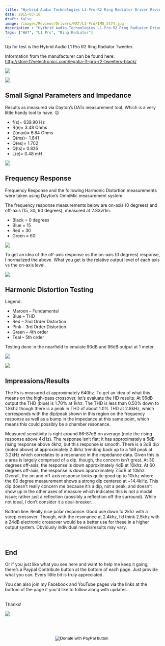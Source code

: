 ```yaml
---
title: "Hyrbrid Audio Technologies L1-Pro-R2 Ring Radiator Driver Review"
date: 2015-03-16
draft: false
image: /images/Reviews/Drivers/HAT/L1-Pro/IMG_2474.jpg
description : "Hyrbrid Audio Technologies L1-Pro-R2 Ring Radiator Driver"
Tags: ["HAT", "L1 Pro", "Ring Radiator"]
---
```


Up for test is the Hybrid Audio L1 Pro R2 Ring Radiator Tweeter.

Information from the manufacturer can be found here:
http://store.12velectronics.com/legatia-l1-pro-r2-tweeters-black/

![](/images/Reviews/Drivers/HAT/L1-Pro/IMG_2475.jpg)

![](/images/Reviews/Drivers/HAT/L1-Pro/IMG_2482.jpg)

## Small Signal Parameters and Impedance

Results as measured via Dayton’s DATs measurement tool.  Which is a very little handy tool to have.  😉

* f(s)= 639.90 Hz
* R(e)= 3.48 Ohms
* Z(max)= 6.84 Ohms
* Q(ms)= 1.641
* Q(es)= 1.702
* Q(ts)= 0.835
* L(e)= 0.48 mH

![](/images/Reviews/Drivers/HAT/L1-Pro/l1pro-imp.png)

## Frequency Response

Frequency Response and the following Harmonic Distortion measurements were taken using Dayton’s OmniMic measurement system.

The frequency response measurements below are on-axis (0 degrees) and off-axis (15, 30, 60 degrees), measured at 2.83v/1m.
* Black = 0 degrees
* Blue = 15
* Red = 30
* Green = 60

![](/images/Reviews/Drivers/HAT/L1-Pro/l1pror2-FR.png)

To get an idea of the off-axis response vs the on-axis (0 degrees) response, I normalized the above.  What you get is the relative output level of each axis vs the on-axis level.

![](/images/Reviews/Drivers/HAT/L1-Pro/l1pror2-normalized.png)

## Harmonic Distortion Testing

Legend:
* Maroon – Fundamental
* Blue – THD
* Red – 2nd Order Distortion
* Pink – 3rd Order Distortion
* Green – 4th order
* Teal – 5th order

Testing done in the nearfield to emulate 90dB and 96dB output at 1 meter.

![](/images/Reviews/Drivers/HAT/L1-Pro/l1pro-r2-hd90.png)

![](/images/Reviews/Drivers/HAT/L1-Pro/l1pro-r2-hd96.png)


## Impressions/Results

The Fs is measured at approximately 640hz.  To get an idea of what this means on the high-pass crossover, let’s evaluate the HD results.  At 96dB output the THD (blue) is 1.70% at 1khz.  The THD is less than 0.50% down to 1.8khz though there is a peak in THD of about 1.0% THD at 2.8kHz, which corresponds with the dip/peak shown in this region on the frequency response as well as a bump in the impedance at this same point, which means this could possibly be a chamber resonance.

Measured sensitivity is right around 86-87dB on average (note the rising response above 4kHz).  The response isn’t flat; it has approximately a 5dB rising response above 4khz, but this response is smooth. There is a 3dB dip (noted above) at approximately 2.4khz trending back up to a 1dB peak at 3.2kHz which correlates to a resonance in the impedance data. Given this is a area is largely comprised of a dip, though, the concern isn’t great.  At 30 degrees off-axis, the response is down approximately 4dB at 10khz.  At 60 degrees off-axis, the response is down approximately 7.5dB at 10khz.  Overall, the on and off-axis response looks quite good up to 10khz where the 60 degree measurement shows a strong dip centered at ~14.4kHz.  This dip doesn’t really concern me because it’s a dip, not a peak, and doesn’t show up in the other axes of measure which indicates this is not a modal issue; rather just a reflection (possibly a reflection off the surround).  While not ideal, I don’t consider it a deal-breaker.

Bottom line:  Really nice polar response.  Good use down to 2khz with a steep crossover.  Though, with the resonance at 2.4khz, I’d think 2.5khz with a 24dB electronic crossover would be a better use for these in a higher output system.  Obviously individual needs/results may vary.


<br>

## End

Or if you just like what you see here and want to help me keep it going, there’s a Paypal Contribute button at the bottom of each page.  Just provide what you can.  Every little bit is truly appreciated.

You can also join my Facebook and YouTube pages via the links at the bottom of the page if you'd like to follow along with updates.

<br>Thanks!</b>

![](https://media1.tenor.com/images/59709f6499ad33a0fbf7817cd37a3f2d/tenor.gif?itemid=16076895)


<br></br>
<center>
  <form action="https://www.paypal.com/cgi-bin/webscr" method="post" target="_top">
  <input type="hidden" name="cmd" value="_s-xclick" />
  <input type="hidden" name="hosted_button_id" value="52ANEATKE6JHQ" />
  <input type="image" src="https://www.dcrc.co/wp-content/uploads/2016/06/PayPal-Donate-Button-PNG-HD-300x103.png" border="0" name="submit" title="PayPal - The safer, easier way to pay online!" alt="Donate with PayPal button" />
  <img alt="" border="0" src="https://www.paypal.com/en_US/i/scr/pixel.gif" width="1" height="1" />
  </form>
<br></br>
</center>
